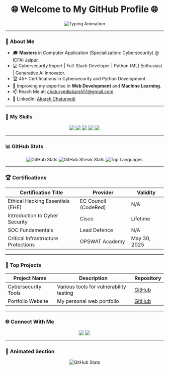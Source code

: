 <h1 align="center">🌐 Welcome to My GitHub Profile 🌐</h1>

<p align="center">
  <img src="https://readme-typing-svg.demolab.com?font=Fira+Code&size=25&pause=500&color=39FF14&center=true&vCenter=true&width=600&lines=Hi+there!+I'm+Akarsh+Chaturvedi;Cybersecurity+%7C+Machine+Learning+%7C+Web+Development;Always+Learning+%7C+Always+Exploring!" alt="Typing Animation" />
</p>

---

### 🌟 **About Me**
- 🎓 **Masters** in Computer Application (Specialization: Cybersecurity) @ ICFAI Jaipur.
- 💻 Cybersecurity Expert | Full-Stack Developer | Python (ML) Enthusiast | Generative AI Innovator.
- 🏆 45+ Certifications in Cybersecurity and Python Development.
- 🌱 Improving my expertise in **Web Development** and **Machine Learning**.
- 📫 Reach Me at: [chaturvediakarsh51@gmail.com](mailto:chaturvediakarsh51@gmail.com)
- 🔗 LinkedIn: [Akarsh Chaturvedi](https://www.linkedin.com/in/akarsh-chaturvedi-259271236)

---

### 🚀 **My Skills**
<p align="center">
  <img src="https://img.shields.io/badge/Python-3776AB?style=for-the-badge&logo=python&logoColor=white" />
  <img src="https://img.shields.io/badge/JavaScript-F7DF1E?style=for-the-badge&logo=javascript&logoColor=black" />
  <img src="https://img.shields.io/badge/HTML-E34F26?style=for-the-badge&logo=html5&logoColor=white" />
  <img src="https://img.shields.io/badge/CSS-1572B6?style=for-the-badge&logo=css3&logoColor=white" />
  <img src="https://img.shields.io/badge/Cybersecurity-39FF14?style=for-the-badge" />
</p>

---

### 📊 **GitHub Stats**
<p align="center">
  <img src="https://github-readme-stats.vercel.app/api?username=AkarshYash&show_icons=true&theme=radical" alt="GitHub Stats" />
  <img src="https://github-readme-streak-stats.herokuapp.com/?user=AkarshYash&theme=radical" alt="GitHub Streak Stats" />
  <img src="https://github-readme-stats.vercel.app/api/top-langs/?username=AkarshYash&layout=compact&theme=radical" alt="Top Languages" />
</p>

---

### 🏆 **Certifications**
| Certification Title                | Provider                   | Validity       |
|------------------------------------|----------------------------|----------------|
| Ethical Hacking Essentials (EHE)  | EC Council (CodeRed)       | N/A            |
| Introduction to Cyber Security     | Cisco                      | Lifetime       |
| SOC Fundamentals                   | Lead Defence               | N/A            |
| Critical Infrastructure Protections | OPSWAT Academy            | May 30, 2025   |

---

### 🌟 **Top Projects**
| Project Name       | Description                              | Repository                                      |
|--------------------|------------------------------------------|------------------------------------------------|
| Cybersecurity Tools| Various tools for vulnerability testing | [GitHub](https://github.com/AkarshYash)        |
| Portfolio Website  | My personal web portfolio               | [GitHub](https://akarshyash.github.io/Akarsh-potfolio/) |

---

### 🌐 **Connect With Me**
<p align="center">
  <a href="https://linkedin.com/in/AkarshChaturvedi"><img src="https://img.shields.io/badge/LinkedIn-0077B5?style=for-the-badge&logo=linkedin&logoColor=white" /></a>
  <a href="mailto:chaturvediakarsh51@gmail.com"><img src="https://img.shields.io/badge/Email-D14836?style=for-the-badge&logo=gmail&logoColor=white" /></a>
</p>

---

### 🎨 **Animated Section**
<p align="center">
  <img src="https://github.com/user-attachments/assets/9a5745e5-92ad-436f-b96a-6a81afcb7891" alt="GitHub Stats" />
</p>
